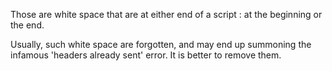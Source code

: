 Those are white space that are at either end of a script : at the beginning or the end. 

Usually, such white space are forgotten, and may end up summoning the infamous 'headers already sent' error. It is better to remove them. 
